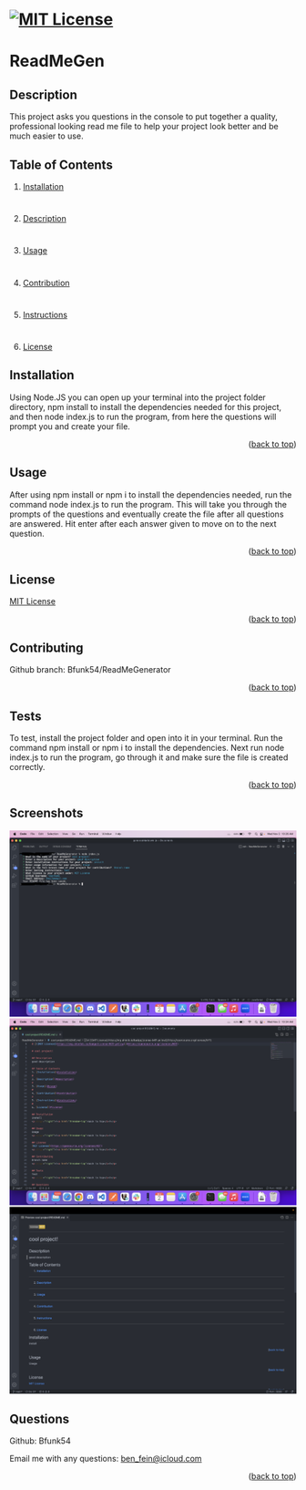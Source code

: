 # [![MIT License](https://img.shields.io/badge/License-MIT-yellow)](https://opensource.org/licenses/MIT)

# ReadMeGen

## Description
This project asks you questions in the console to put together a quality, professional looking read me file to help your project look better and be much easier to use.

## Table of Contents
1. [Installation](#installation)
#
2. [Description](#description)
#
3. [Usage](#usage)
#
4. [Contribution](#contribution)
#
5. [Instructions](#instructions)
#
6. [License](#license)

## Installation
Using Node.JS you can open up your terminal into the project folder directory, npm install to install the dependencies needed for this project, and then node index.js to run the program, from here the questions will prompt you and create your file.
<p align="right">(<a href="#readme-top">back to top</a>)</p>

## Usage
After using npm install or npm i to install the dependencies needed, run the command node index.js to run the program. This will take you through the prompts of the questions and eventually create the file after all questions are answered. Hit enter after each answer given to move on to the next question.
<p align="right">(<a href="#readme-top">back to top</a>)</p>

## License
[MIT License](https://opensource.org/licenses/MIT)
<p align="right">(<a href="#readme-top">back to top</a>)</p>

## Contributing
Github branch: Bfunk54/ReadMeGenerator
<p align="right">(<a href="#readme-top">back to top</a>)</p>

## Tests
To test, install the project folder and open into it in your terminal. Run the command npm install or npm i to install the dependencies. Next run node index.js to run the program, go through it and make sure the file is created correctly.
<p align="right">(<a href="#readme-top">back to top</a>)</p>

## Screenshots
![](./images/Screen%20Shot%202022-11-02%20at%2010.26.23%20AM.png)
![](./images/Screen%20Shot%202022-11-02%20at%2010.34.18%20AM.png)
![](./images/Screen%20Shot%202022-11-02%20at%2010.34.55%20AM.png)

## Questions
Github: Bfunk54

Email me with any questions: ben_fein@icloud.com
<p align="right">(<a href="#readme-top">back to top</a>)</p>